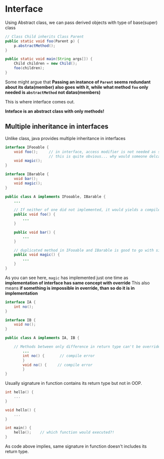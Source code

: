 # Interface

Using Abstract class, we can pass derived objects with type of base(super) class

```java
// Class Child inherits Class Parent
public static void foo(Parent p) {
    p.abstractMethod();
}

public static void main(String args[]) {
    Child children = new Child();
    foo(children);
}
```

Some might argue that **Passing an instance of `Parent` seems redundant about its data(member) also goes with it, while what method `foo` only needed is `abstractMethod` not datas(members)**

This is where interface comes out.

**Inteface is an abstract class with only methods!**

## Multiple inheritance in interfaces

Unlike class, java provides multiple inheritance in interfaces

```java
interface IFooable {
    void foo();     // in interface, access modifier is not needed as set by public default.
                    // this is quite obvious... why would someone delcare unaccessable method in interface?!
    void magic();
}

interface IBarable {
    void bar();
    void magic();
}

public class A implements IFooable, IBarable {
    ...

    // If neither of one did not implemented, it would yields a compile error
    public void foo() {
        ...
    }

    public void bar() {
        ...
    }

    // duplicated method in IFooable and IBarable is good to go with single inplementation
    public void magic() {
        ...
    }
}
```

As you can see here, `magic` has implemented just one time as **implementation of interface has same concept with override**
This also means **if something is impossible in override, than so do it is in implementation**

```java
interface IA {
    int no();
}

interface IB {
    void no();
}

public class A implements IA, IB {

    // Methods between only difference in return type can't be overrided
        ...
        int no() {       // compile error
        }
        void no() {     // compile error
        }
}
```

Usually signature in function contains its return type but not in OOP.

```C
int hello() {
    ...
}

void hello() {
    ...
}

int main() {
    hello();    // which function would executed?!
}

```

As code above implies, same signature in function doesn't includes its return type.
